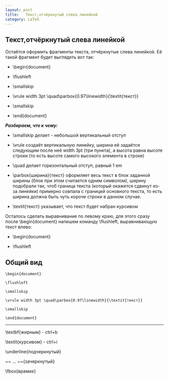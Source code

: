 ```yaml
---
layout: post
title:   Текст,отчёркнутый слева линейкой
category: LaTeX
---
```


## Текст,отчёркнутый слева линейкой

Остаётся оформить фрагменты текста, отчёркнутые слева линейкой. Её такой фрагмент будет выглядеть вот так:

- \begin{document}

- \flushleft

- \smallskip

- \vrule width 3pt \quad\parbox{0.97\linewidth}{\textit{текст}}

- \smallskip

- \end{document}

***Разбираем, что к чему:***

- \smallskip делает - небольшой вертикальный отступ

- \vrule создаёт вертикальную линейку, ширина её задаётся следующим после неё width 3pt (три пункта), а высота равна высоте строки (то есть высоте самого высокого элемента в строке)

- \quad делает горизонтальный отступ, равный 1 em

- \parbox{ширина}{текст} оформляет весь текст в блок заданной ширины (блок при этом считается одним символом), ширину подобрали так, чтоб граница текста (который окажется сдвинут из-за линейки) примерно совпала с границей основного текста, то есть ширина должна быть чуть короче строки в данном случае.

- \textit{текст} указывает, что текст будет набран курсивом

Осталось сделать выравнивание по левому краю, для этого сразу после \begin{document} напишем команду \flushleft, выравнивающую текст влево:

- \begin{document}

- \flushleft

## Общий вид

    \begin{document}

    \flushleft

    \smallskip

    \vrule width 3pt \quad\parbox{0.97\linewidth}{\textit{текст}}

    \smallskip

    \end{document}

---

\textbf{жирным} - ctrl+b

\textit{курсивом} - ctrl+i

\underline{подчеркнутый}

~~ ... ~~{зачеркнутый}

\fbox{врамке}

